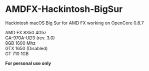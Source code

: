 # AMDFX-Hackintosh-BigSur
Hackintosh macOS Big Sur for AMD FX working on OpenCore 0.8.7

AMD FX 8350 4Ghz <br />
GA-970A-UD3 (rev. 3.0) <br />
8GB 1600 Mhz <br />
GTX 1650 (Disabled) <br />
GT 710 1GB <br />

**For personal use only**
